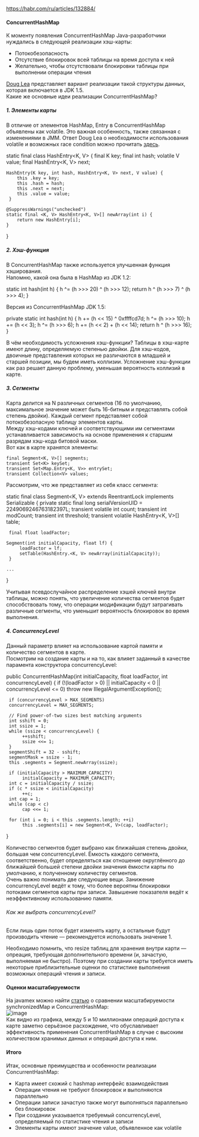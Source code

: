 
https://habr.com/ru/articles/132884/

#### ConcurrentHashMap

  
К моменту появления ConcurrentHashMap Java-разработчики нуждались в следующей реализации хэш-карты:  

- Потокобезопасность
- Отсутствие блокировок всей таблицы на время доступа к ней
- Желательно, чтобы отсутствовали блокировки таблицы при выполнении операции чтения

  
[Doug Lea](http://en.wikipedia.org/wiki/Doug_Lea) представляет вариант реализации такой структуры данных, которая включается в JDK 1.5.  
Какие же основные идеи реализации ConcurrentHashMap?  
  

##### 1. Элементы карты

  
В отличие от элементов HashMap, Entry в ConcurrentHashMap объявлены как volatile. Это важная особенность, также связанная с изменениями в JMM. Ответ Doug Lea о необходимости использования volatile и возможных race condition можно прочитать [здесь](http://stackoverflow.com/questions/5002428/concurrenthashmap-reorder-instruction).  
  

static final class HashEntry<K, V> {
    final K key;
    final int hash;
    volatile V value;
    final HashEntry<K, V> next;

    HashEntry(K key, int hash, HashEntry<K, V> next, V value) {
        this .key = key;
        this .hash = hash;
        this .next = next;
        this .value = value;
     }

    @SuppressWarnings("unchecked")
    static final <K, V> HashEntry<K, V>[] newArray(int i) {
        return new HashEntry[i];
    }
}

  

##### 2. Хэш-функция

  
В ConcurrentHashMap также используется улучшенная функция хэширования.  
Напомню, какой она была в HashMap из JDK 1.2:  
  

static int hash(int h) {
    h ^= (h >>> 20) ^ (h >>> 12);
    return h ^ (h >>> 7) ^ (h >>> 4);
}

  
Версия из ConcurrentHashMap JDK 1.5:  
  

private static int hash(int h) {
    h += (h << 15) ^ 0xffffcd7d;
    h ^= (h >>> 10);
    h += (h << 3);
    h ^= (h >>> 6);
    h += (h << 2) + (h << 14);
    return h ^ (h >>> 16);
}

  
В чём необходимость усложнения хэш-функции? Таблицы в хэш-карте имеют длину, определяемую степенью двойки. Для хэш-кодов, двоичные представления которых не различаются в младшей и старшей позиции, мы будем иметь коллизии. Усложнение хэш-функции как раз решает данную проблему, уменьшая вероятность коллизий в карте.  
  

##### 3. Сегменты

  
Карта делится на N различных сегментов (16 по умолчанию, максимальное значение может быть 16-битным и представлять собой степень двойки). Каждый сегмент представляет собой потокобезопасную таблицу элементов карты.  
Между хэш-кодами ключей и соответствующими им сегментами устанавливается зависимость на основе применения к старшим разрядам хэш-кода битовой маски.  
Вот как в карте хранятся элементы:  
  

    final Segment<K, V>[] segments;
    transient Set<K> keySet;
    transient Set<Map.Entry<K, V>> entrySet;
    transient Collection<V> values;

  
Рассмотрим, что же представляет из себя класс сегмента:  
  

static final class Segment<K, V> extends ReentrantLock implements 
                    Serializable {
    private static final long serialVersionUID = 2249069246763182397L;
    transient volatile int count;
    transient int modCount;
    transient int threshold;
    transient volatile HashEntry<K, V>[] table;

     final float loadFactor;

    Segment(int initialCapacity, float lf) {
         loadFactor = lf;
         setTable(HashEntry.<K, V> newArray(initialCapacity));
     }

    ...
}

  
Учитывая псевдослучайное распределение хэшей ключей внутри таблицы, можно понять, что увеличение количества сегментов будет способствовать тому, что операции модификации будут затрагивать различные сегменты, что уменьшит вероятность блокировок во время выполнения.  
  

##### 4. ConcurrencyLevel

  
Данный параметр влияет на использование картой памяти и количество сегментов в карте.  
Посмотрим на создание карты и на то, как влияет заданный в качестве парамента конструктора concurrencyLevel:  
  

public ConcurrentHashMap(int initialCapacity, float loadFactor, int concurrencyLevel) {
     if (!(loadFactor > 0) || initialCapacity < 0
          || concurrencyLevel <= 0)
     throw new IllegalArgumentException();

     if (concurrencyLevel > MAX_SEGMENTS)
     concurrencyLevel = MAX_SEGMENTS;

     // Find power-of-two sizes best matching arguments
     int sshift = 0;
     int ssize = 1;
     while (ssize < concurrencyLevel) {
          ++sshift;
          ssize <<= 1;
     }
     segmentShift = 32 - sshift;
     segmentMask = ssize - 1;
     this .segments = Segment.newArray(ssize);

     if (initialCapacity > MAXIMUM_CAPACITY)
          initialCapacity = MAXIMUM_CAPACITY;
     int c = initialCapacity / ssize;
     if (c * ssize < initialCapacity)
          ++c;
     int cap = 1;
     while (cap < c)
          cap <<= 1;

     for (int i = 0; i < this .segments.length; ++i)
          this .segments[i] = new Segment<K, V>(cap, loadFactor);
}

  
  
Количество сегментов будет выбрано как ближайшая степень двойки, большая чем concurrencyLevel. Ёмкость каждого сегмента, соответственно, будет определяться как отношение округлённого до ближайшей большей степени двойки значения ёмкости карты по умолчанию, к полученному количеству сегментов.  
Очень важно понимать две следующие вещи. Занижение concurrencyLevel ведёт к тому, что более вероятны блокировки потоками сегментов карты при записи. Завышение показателя ведёт к неэффективному использованию памяти.  
  

###### Как же выбрать concurrencyLevel?

  
Если лишь один поток будет изменять карту, а остальные будут производить чтение — рекомендуется использовать значение 1.  
  
Необходимо помнить, что resize таблиц для хранения внутри карти — опреация, требующая дополнительного времени (и, зачастую, выполняемая не быстро). Поэтому при создании карты требуется иметь некоторые приблизительные оценки по статистике выполнения возможных операций чтения и записи.  
  

#### Оценки масштабируемости

  
На javamex можно найти [статью](http://www.javamex.com/tutorials/concurrenthashmap_scalability.shtml) о сравнении масштабируемости synchronizedMap и ConcurrentHashMap:  
![image](https://habrastorage.org/r/w1560/getpro/habr/post_images/9ec/0eb/5fb/9ec0eb5fb73d6bd0e4d79cae2fd20bf6.png)  
Как видно из графика, между 5 и 10 миллионами операций доступа к карте заметно серьёзное расхождение, что обуславливает эффективность применения ConcurrentHashMap в случае с высоким количеством хранимых данных и операций доступа к ним.  
  

#### Итого

  
Итак, основные преимущества и особенности реализации ConcurrentHashMap:  

- Карта имеет схожий с hashmap интерфейс взаимодействия
- Операции чтения не требуют блокировок и выполняются параллельно
- Операции записи зачастую также могут выполняться параллельно без блокировок
- При создании указывается требуемый concurrencyLevel, определяемый по статистике чтения и записи
- Элементы карты имеют значение value, объявленное как volatile
